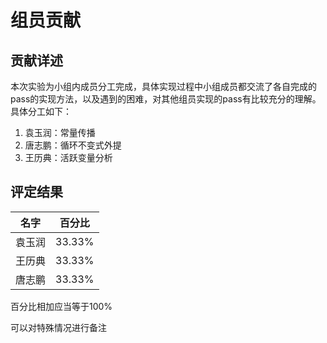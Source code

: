 # 组员贡献

## 贡献详述

本次实验为小组内成员分工完成，具体实现过程中小组成员都交流了各自完成的pass的实现方法，以及遇到的困难，对其他组员实现的pass有比较充分的理解。具体分工如下：

1. 袁玉润：常量传播
2. 唐志鹏：循环不变式外提
3. 王历典：活跃变量分析


## 评定结果

|名字|百分比|
|:-:|:-:|
|袁玉润|33.33%|
|王历典|33.33%|
|唐志鹏|33.33%|

百分比相加应当等于100%

可以对特殊情况进行备注